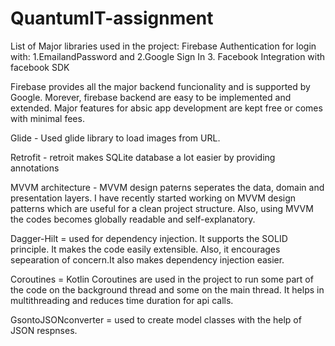 # QuantumIT-assignment
List of Major libraries used in the project:
Firebase Authentication for login with:
1.EmailandPassword and 
2.Google Sign In
3. Facebook  Integration with facebook SDK

Firebase provides all the major backend funcionality and is supported by Google. Morever, firebase backend are easy to be implemented and extended. Major features for absic app development are kept free or comes with minimal fees. 

Glide - Used glide library to load images from URL. 

Retrofit - retroit makes SQLite database a lot easier by providing annotations

MVVM architecture - MVVM design paterns seperates the data, domain and presentation layers. I have recently started working on MVVM design patterns which are useful for a clean project structure. Also, using MVVM the codes becomes globally readable and self-explanatory. 

Dagger-Hilt = used for dependency injection. It supports the SOLID principle. It makes the code easily extensible. Also, it encourages sepearation of concern.It also makes dependency injection easier. 

Coroutines = Kotlin Coroutines are used in the project to run some part of the code on the background thread and some on the main thread. It helps in multithreading and reduces time duration for api calls. 

GsontoJSONconverter = used to create model classes with the help of JSON respnses.
